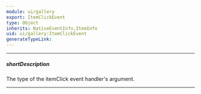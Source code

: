 ```yaml
---
module: ui/gallery
export: ItemClickEvent
type: Object
inherits: NativeEventInfo,ItemInfo
uid: ui/gallery:ItemClickEvent
generateTypeLink: 
---
```

---
##### shortDescription
The type of the itemClick event handler's argument.

---
<!-- Description goes here -->